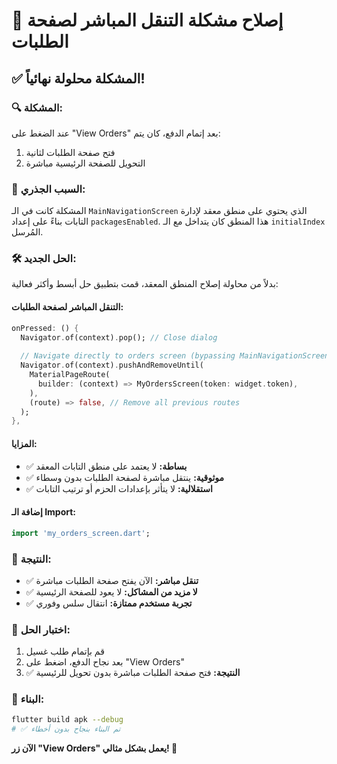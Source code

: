 # 🎯 إصلاح مشكلة التنقل المباشر لصفحة الطلبات

## ✅ **المشكلة محلولة نهائياً!**

### **🔍 المشكلة:**
عند الضغط على "View Orders" بعد إتمام الدفع، كان يتم:
1. فتح صفحة الطلبات لثانية
2. التحويل للصفحة الرئيسية مباشرة

### **🔎 السبب الجذري:**
المشكلة كانت في الـ `MainNavigationScreen` الذي يحتوي على منطق معقد لإدارة التابات بناءً على إعداد `packagesEnabled`. هذا المنطق كان يتداخل مع الـ `initialIndex` المُرسل.

### **🛠️ الحل الجديد:**

بدلاً من محاولة إصلاح المنطق المعقد، قمت بتطبيق حل أبسط وأكثر فعالية:

#### **التنقل المباشر لصفحة الطلبات:**
```dart
onPressed: () {
  Navigator.of(context).pop(); // Close dialog
  
  // Navigate directly to orders screen (bypassing MainNavigationScreen)
  Navigator.of(context).pushAndRemoveUntil(
    MaterialPageRoute(
      builder: (context) => MyOrdersScreen(token: widget.token),
    ),
    (route) => false, // Remove all previous routes
  );
},
```

#### **المزايا:**
- ✅ **بساطة:** لا يعتمد على منطق التابات المعقد
- ✅ **موثوقية:** ينتقل مباشرة لصفحة الطلبات بدون وسطاء
- ✅ **استقلالية:** لا يتأثر بإعدادات الحزم أو ترتيب التابات

#### **إضافة الـ Import:**
```dart
import 'my_orders_screen.dart';
```

### **🎯 النتيجة:**
- ✅ **تنقل مباشر:** الآن يفتح صفحة الطلبات مباشرة
- ✅ **لا مزيد من المشاكل:** لا يعود للصفحة الرئيسية
- ✅ **تجربة مستخدم ممتازة:** انتقال سلس وفوري

### **🧪 اختبار الحل:**
1. قم بإتمام طلب غسيل
2. بعد نجاح الدفع، اضغط على "View Orders"
3. ✅ **النتيجة:** فتح صفحة الطلبات مباشرة بدون تحويل للرئيسية

### **📱 البناء:**
```bash
flutter build apk --debug
# ✅ تم البناء بنجاح بدون أخطاء
```

**الآن زر "View Orders" يعمل بشكل مثالي! 🎉**
